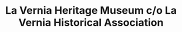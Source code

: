 ---
layout: repo
title: "La Vernia Heritage Museum c/o La Vernia Historical Association"
id: 17455
permalink: repos/17455/
---